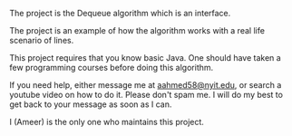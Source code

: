 The project is the Dequeue algorithm which is an interface. 

The project is an example of how the algorithm works with a real life scenario of lines.

This project requires that you know basic Java. One should have taken a few programming courses before doing this algorithm.

If you need help, either message me at aahmed58@nyit.edu, or search a youtube video on how to do it. Please don't spam me. I will do my best to get back to your message as soon as I can.

I (Ameer) is the only one who maintains this project.
